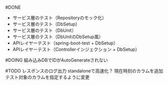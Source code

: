 #DONE
* サービス層のテスト（Repositoryのモック化）
* サービス層のテスト（DbSetup）
* サービス層のテスト（DbUnit）
* サービス層のテスト（DbUnitのDbSetup風）
* APIレイヤーテスト（spring-boot-test + DbSetup）
* APIレイヤーテスト（Controllerインジェクション + DbSetup）

#DOING
組み込みDBでIDがAutoGenerateされない


#TODO
レスポンスのログ出力
standaloneで高速化？
現在時刻のカラムを追加
テスト対象のカラムを指定するように変更